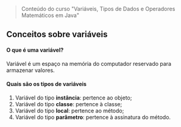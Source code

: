 > Conteúdo do curso "Variáveis, Tipos de Dados e Operadores Matemáticos em Java"

## Conceitos sobre variáveis

#### O que é uma variável?

Variável é um espaço na memória do computador reservado para armazenar valores.

#### Quais são os tipos de variáveis

1. Variável do tipo **instância**: pertence ao objeto;
2. Variável do tipo **classe**: pertence à classe;
3. Variável do tipo **local**: pertence ao método;
4. Variável do tipo **parâmetro**: pertence à assinatura do método.
